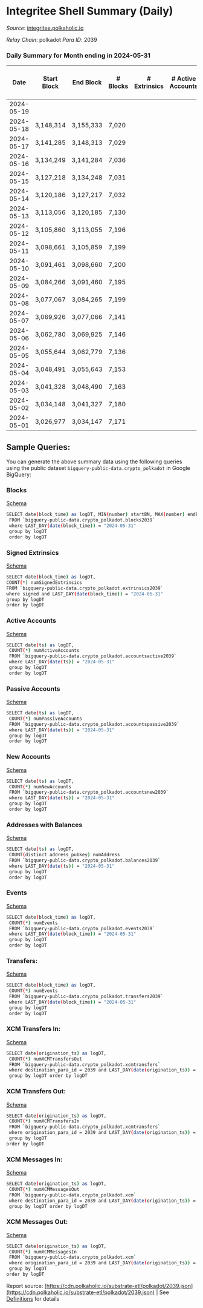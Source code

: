 # Integritee Shell Summary (Daily)

_Source_: [integritee.polkaholic.io](https://integritee.polkaholic.io)

*Relay Chain*: polkadot
*Para ID*: 2039



### Daily Summary for Month ending in 2024-05-31


| Date    | Start Block | End Block | # Blocks | # Extrinsics | # Active Accounts | # Passive Accounts | # New Accounts | # Addresses | # Events  | # Transfers ($USD) | # XCM Transfers In ($USD) | # XCM Transfers Out ($USD) | # XCM In | # XCM Out | Issues |
|---------|-------------|-----------|----------|--------------|-------------------|--------------------|----------------|-------------|-----------|--------------------|---------------------------|----------------------------|----------|-----------|--------|
| 2024-05-19 |  |  |  |  |  |  |  |  |  |   |   |   |  |  |  |
| 2024-05-18 | 3,148,314 | 3,155,333 | 7,020 |  |  |  |  |  | 14,043 |   |   |   |  |  |  |
| 2024-05-17 | 3,141,285 | 3,148,313 | 7,029 |  |  |  |  |  | 14,058 |   |   |   |  |  |  |
| 2024-05-16 | 3,134,249 | 3,141,284 | 7,036 |  |  |  |  |  | 14,072 |   |   |   |  |  |  |
| 2024-05-15 | 3,127,218 | 3,134,248 | 7,031 |  |  |  |  |  | 14,062 |   |   |   |  |  |  |
| 2024-05-14 | 3,120,186 | 3,127,217 | 7,032 |  |  |  |  |  | 14,064 |   |   |   |  |  |  |
| 2024-05-13 | 3,113,056 | 3,120,185 | 7,130 |  |  |  |  |  | 14,260 |   |   |   |  |  |  |
| 2024-05-12 | 3,105,860 | 3,113,055 | 7,196 |  |  |  |  |  | 14,395 |   |   |   |  |  |  |
| 2024-05-11 | 3,098,661 | 3,105,859 | 7,199 |  |  |  |  |  | 14,398 |   |   |   |  |  |  |
| 2024-05-10 | 3,091,461 | 3,098,660 | 7,200 |  |  |  |  |  | 14,400 |   |   |   |  |  |  |
| 2024-05-09 | 3,084,266 | 3,091,460 | 7,195 |  |  |  |  |  | 14,390 |   |   |   |  |  |  |
| 2024-05-08 | 3,077,067 | 3,084,265 | 7,199 |  |  |  |  |  | 14,398 |   |   |   |  |  |  |
| 2024-05-07 | 3,069,926 | 3,077,066 | 7,141 |  |  |  |  |  | 14,282 |   |   |   |  |  |  |
| 2024-05-06 | 3,062,780 | 3,069,925 | 7,146 |  |  |  |  |  | 14,295 |   |   |   |  |  |  |
| 2024-05-05 | 3,055,644 | 3,062,779 | 7,136 |  |  |  |  |  | 14,272 |   |   |   |  |  |  |
| 2024-05-04 | 3,048,491 | 3,055,643 | 7,153 |  |  |  |  |  | 14,306 |   |   |   |  |  |  |
| 2024-05-03 | 3,041,328 | 3,048,490 | 7,163 |  |  |  |  |  | 14,326 |   |   |   |  |  |  |
| 2024-05-02 | 3,034,148 | 3,041,327 | 7,180 |  |  |  |  |  | 14,360 |   |   |   |  |  |  |
| 2024-05-01 | 3,026,977 | 3,034,147 | 7,171 |  |  |  |  |  | 14,342 |   |   |   |  |  |  |

## Sample Queries:
You can generate the above summary data using the following queries using the public dataset `bigquery-public-data.crypto_polkadot` in Google BigQuery:


### Blocks 

[Schema](https://github.com/colorfulnotion/substrate-etl/blob/main/schema/blocks.json)

```bash
SELECT date(block_time) as logDT, MIN(number) startBN, MAX(number) endBN, COUNT(*) numBlocks 
 FROM `bigquery-public-data.crypto_polkadot.blocks2039`  
 where LAST_DAY(date(block_time)) = "2024-05-31" 
 group by logDT 
 order by logDT
```

### Signed Extrinsics 

[Schema](https://github.com/colorfulnotion/substrate-etl/blob/main/schema/extrinsics.json)

```bash
SELECT date(block_time) as logDT, 
COUNT(*) numSignedExtrinsics 
FROM `bigquery-public-data.crypto_polkadot.extrinsics2039`  
where signed and LAST_DAY(date(block_time)) = "2024-05-31" 
group by logDT 
order by logDT
```

### Active Accounts 

[Schema](https://github.com/colorfulnotion/substrate-etl/blob/main/schema/accountsactive.json)

```bash
SELECT date(ts) as logDT, 
 COUNT(*) numActiveAccounts 
 FROM `bigquery-public-data.crypto_polkadot.accountsactive2039` 
 where LAST_DAY(date(ts)) = "2024-05-31" 
 group by logDT 
 order by logDT
```

### Passive Accounts 

[Schema](https://github.com/colorfulnotion/substrate-etl/blob/main/schema/accountspassive.json)

```bash
SELECT date(ts) as logDT, 
 COUNT(*) numPassiveAccounts 
 FROM `bigquery-public-data.crypto_polkadot.accountspassive2039` 
 where LAST_DAY(date(ts)) = "2024-05-31" 
 group by logDT 
 order by logDT
```

### New Accounts 

[Schema](https://github.com/colorfulnotion/substrate-etl/blob/main/schema/accountsnew.json)

```bash
SELECT date(ts) as logDT, 
 COUNT(*) numNewAccounts 
 FROM `bigquery-public-data.crypto_polkadot.accountsnew2039` 
 where LAST_DAY(date(ts)) = "2024-05-31" 
 group by logDT
 order by logDT
```

### Addresses with Balances 

[Schema](https://github.com/colorfulnotion/substrate-etl/blob/main/schema/balances.json)

```bash
SELECT date(ts) as logDT,
 COUNT(distinct address_pubkey) numAddress 
 FROM `bigquery-public-data.crypto_polkadot.balances2039` 
 where LAST_DAY(date(ts)) = "2024-05-31" 
 group by logDT 
 order by logDT
```

### Events 

[Schema](https://github.com/colorfulnotion/substrate-etl/blob/main/schema/events.json)

```bash
SELECT date(block_time) as logDT, 
 COUNT(*) numEvents 
 FROM `bigquery-public-data.crypto_polkadot.events2039` 
 where LAST_DAY(date(block_time)) = "2024-05-31" 
 group by logDT 
 order by logDT
```

### Transfers:

[Schema](https://github.com/colorfulnotion/substrate-etl/blob/main/schema/transfers.json)

```bash
SELECT date(block_time) as logDT, 
 COUNT(*) numEvents 
 FROM `bigquery-public-data.crypto_polkadot.transfers2039` 
 where LAST_DAY(date(block_time)) = "2024-05-31" 
 group by logDT 
 order by logDT
```

### XCM Transfers In: 

[Schema](https://github.com/colorfulnotion/substrate-etl/blob/main/schema/xcmtransfers.json)

```bash
SELECT date(origination_ts) as logDT, 
 COUNT(*) numXCMTransfersOut 
 FROM `bigquery-public-data.crypto_polkadot.xcmtransfers` 
 where destination_para_id = 2039 and LAST_DAY(date(origination_ts)) = "2024-05-31" 
 group by logDT order by logDT
```

### XCM Transfers Out: 

[Schema](https://github.com/colorfulnotion/substrate-etl/blob/main/schema/xcmtransfers.json)

```bash
SELECT date(origination_ts) as logDT, 
 COUNT(*) numXCMTransfersIn 
 FROM `bigquery-public-data.crypto_polkadot.xcmtransfers` 
 where origination_para_id = 2039 and LAST_DAY(date(origination_ts)) = "2024-05-31" 
 group by logDT 
order by logDT
```

### XCM Messages In: 

[Schema](https://github.com/colorfulnotion/substrate-etl/blob/main/schema/xcm.json)

```bash
SELECT date(origination_ts) as logDT, 
 COUNT(*) numXCMMessagesOut 
 FROM `bigquery-public-data.crypto_polkadot.xcm` 
 where destination_para_id = 2039 and LAST_DAY(date(origination_ts)) = "2024-05-31" 
 group by logDT order by logDT
```

### XCM Messages Out: 

[Schema](https://github.com/colorfulnotion/substrate-etl/blob/main/schema/xcm.json)

```bash
SELECT date(origination_ts) as logDT, 
 COUNT(*) numXCMMessagesIn 
 FROM `bigquery-public-data.crypto_polkadot.xcm` 
 where origination_para_id = 2039 and LAST_DAY(date(origination_ts)) = "2024-05-31" 
 group by logDT 
order by logDT
```


Report source: [https://cdn.polkaholic.io/substrate-etl/polkadot/2039.json](https://cdn.polkaholic.io/substrate-etl/polkadot/2039.json) | See [Definitions](/DEFINITIONS.md) for details
